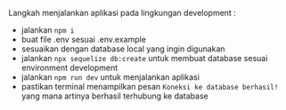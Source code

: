 Langkah menjalankan aplikasi pada lingkungan development :
- jalankan `npm i`
- buat file .env sesuai .env.example
- sesuaikan dengan database local yang ingin digunakan
- jalankan `npx sequelize db:create` untuk membuat database sesuai environment development
- jalankan `npm run dev` untuk menjalankan aplikasi
- pastikan terminal menampilkan pesan `Koneksi ke database berhasil!` yang mana artinya berhasil terhubung ke database